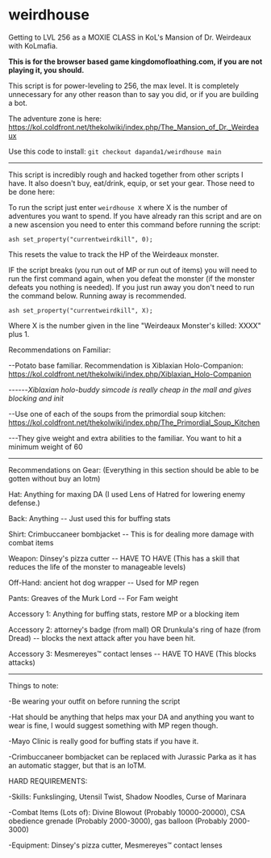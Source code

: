 # weirdhouse
Getting to LVL 256 as a MOXIE CLASS in KoL's Mansion of Dr. Weirdeaux with KoLmafia. 

**This is for the browser based game kingdomofloathing.com, if you are not playing it, you should.**

This script is for power-leveling to 256, the max level. It is completely unnecessary for any other reason than to say you did, or if you are building a bot.

The adventure zone is here:
https://kol.coldfront.net/thekolwiki/index.php/The_Mansion_of_Dr._Weirdeaux

Use this code to install:
`git checkout dapanda1/weirdhouse main`

---
This script is incredibly rough and hacked together from other scripts I have. It also doesn't buy, eat/drink, equip, or set your gear. Those need to be done here:

To run the script just enter `weirdhouse X` where X is the number of adventures you want to spend. If you have already ran this script and are on a new ascension you need to enter this command before running the script:

`ash set_property("currentweirdkill", 0);`

This resets the value to track the HP of the Weirdeaux monster.

IF the script breaks (you run out of MP or run out of items) you will need to run the first command again, when you defeat the monster (if the monster defeats you nothing is needed). If you just run away you don't need to run the command below. Running away is recommended.

`ash set_property("currentweirdkill", X);`

Where X is the number given in the line "Weirdeaux Monster's killed: XXXX" plus 1.

Recommendations on Familiar:

--Potato base familiar. Recommendation is Xiblaxian Holo-Companion: https://kol.coldfront.net/thekolwiki/index.php/Xiblaxian_Holo-Companion

------_Xiblaxian holo-buddy simcode is really cheap in the mall and gives blocking and init_

--Use one of each of the soups from the primordial soup kitchen: https://kol.coldfront.net/thekolwiki/index.php/The_Primordial_Soup_Kitchen

---They give weight and extra abilities to the familiar. You want to hit a minimum weight of 60

---
Recommendations on Gear: (Everything in this section should be able to be gotten without buy an Iotm)

Hat:		Anything for maxing DA (I used Lens of Hatred	for lowering enemy defense.)

Back:		Anything	-- Just used this for buffing stats

Shirt:		Crimbuccaneer bombjacket -- This is for dealing more damage with combat items

Weapon:		Dinsey's pizza cutter -- HAVE TO HAVE (This has a skill that reduces the life of the monster to manageable levels)

Off-Hand:		ancient hot dog wrapper	-- Used for MP regen

Pants:		Greaves of the Murk Lord -- For Fam weight

Accessory 1:		Anything for buffing stats, restore MP or a blocking item

Accessory 2:		attorney's badge (from mall) OR Drunkula's ring of haze	(from Dread) -- blocks the next attack after you have been hit.

Accessory 3:		Mesmereyes™ contact lenses -- HAVE TO HAVE (This blocks attacks)

---
Things to note:

-Be wearing your outfit on before running the script

-Hat should be anything that helps max your DA and anything you want to wear is fine, I would suggest something with MP regen though.

-Mayo Clinic is really good for buffing stats if you have it.

-Crimbuccaneer bombjacket can be replaced with Jurassic Parka as it has an automatic stagger, but that is an IoTM.

HARD REQUIREMENTS:

-Skills: Funkslinging, Utensil Twist, Shadow Noodles, Curse of Marinara

-Combat Items (Lots of): Divine Blowout (Probably 10000-20000), CSA obedience grenade (Probably 2000-3000), gas balloon (Probably 2000-3000)

-Equipment: Dinsey's pizza cutter, Mesmereyes™ contact lenses
